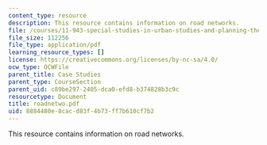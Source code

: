 ```yaml
---
content_type: resource
description: This resource contains information on road networks.
file: /courses/11-943-special-studies-in-urban-studies-and-planning-the-cardener-river-corridor-workshop-fall-2001/8884480e8cacd83f4b73ff7b610cf7b2_roadnetwo.pdf
file_size: 112256
file_type: application/pdf
learning_resource_types: []
license: https://creativecommons.org/licenses/by-nc-sa/4.0/
ocw_type: OCWFile
parent_title: Case Studies
parent_type: CourseSection
parent_uid: c89be297-2405-dca0-efd8-b374828b3c9c
resourcetype: Document
title: roadnetwo.pdf
uid: 8884480e-8cac-d83f-4b73-ff7b610cf7b2
---
```

This resource contains information on road networks.